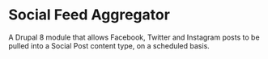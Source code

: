 # Social Feed Aggregator
A Drupal 8 module that allows Facebook, Twitter and Instagram posts to be pulled into a Social Post content type, on a scheduled basis.
